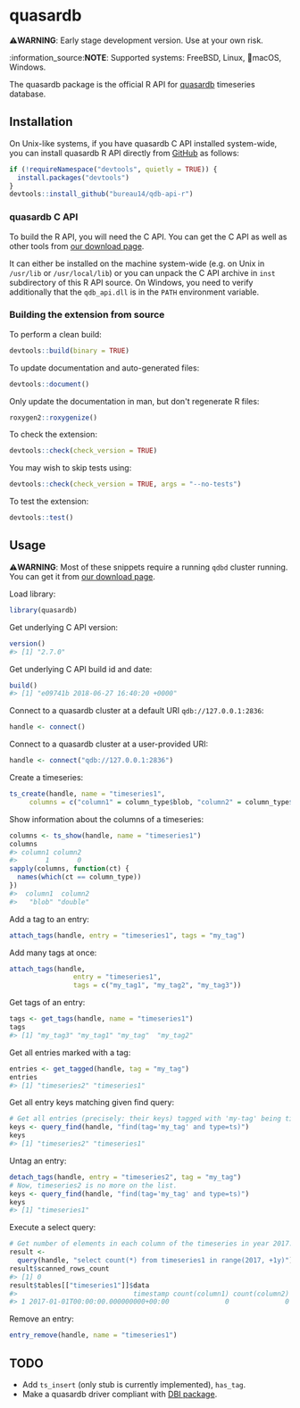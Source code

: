 
<!-- README.md is generated from README.Rmd. Please edit that file -->
quasardb
========

:warning:**WARNING**: Early stage development version. Use at your own risk.

:information\_source:**NOTE**: Supported systems: FreeBSD, Linux, :apple:macOS, Windows.

The quasardb package is the official R API for [quasardb](https://www.quasardb.net) timeseries database.

Installation
------------

<!-- TODO:
You can install the released version from CRAN with:

```r
install.packages("quasardb")
```
-->
On Unix-like systems, if you have quasardb C API installed system-wide, you can install quasardb R API directly from [GitHub](https://github.com/bureau14/qdb-api-r) as follows:

``` r
if (!requireNamespace("devtools", quietly = TRUE)) {
  install.packages("devtools")
}
devtools::install_github("bureau14/qdb-api-r")
```

### quasardb C API

To build the R API, you will need the C API. You can get the C API as well as other tools from [our download page](https://www.quasardb.net/-Get-).

It can either be installed on the machine system-wide (e.g. on Unix in `/usr/lib` or `/usr/local/lib`) or you can unpack the C API archive in `inst` subdirectory of this R API source. On Windows, you need to verify additionally that the `qdb_api.dll` is in the `PATH` environment variable.

### Building the extension from source

To perform a clean build:

``` r
devtools::build(binary = TRUE)
```

To update documentation and auto-generated files:

``` r
devtools::document()
```

Only update the documentation in man, but don't regenerate R files:

``` r
roxygen2::roxygenize()
```

To check the extension:

``` r
devtools::check(check_version = TRUE)
```

You may wish to skip tests using:

``` r
devtools::check(check_version = TRUE, args = "--no-tests")
```

To test the extension:

``` r
devtools::test()
```

Usage
-----

:warning:**WARNING**: Most of these snippets require a running `qdbd` cluster running. You can get it from [our download page](https://www.quasardb.net/-Get-).

Load library:

``` r
library(quasardb)
```

Get underlying C API version:

``` r
version()
#> [1] "2.7.0"
```

Get underlying C API build id and date:

``` r
build()
#> [1] "e09741b 2018-06-27 16:40:20 +0000"
```

Connect to a quasardb cluster at a default URI `qdb://127.0.0.1:2836`:

``` r
handle <- connect()
```

Connect to a quasardb cluster at a user-provided URI:

``` r
handle <- connect("qdb://127.0.0.1:2836")
```

Create a timeseries:

``` r
ts_create(handle, name = "timeseries1",
     columns = c("column1" = column_type$blob, "column2" = column_type$double))
```

Show information about the columns of a timeseries:

``` r
columns <- ts_show(handle, name = "timeseries1")
columns
#> column1 column2 
#>       1       0
sapply(columns, function(ct) {
  names(which(ct == column_type))
})
#>  column1  column2 
#>   "blob" "double"
```

Add a tag to an entry:

``` r
attach_tags(handle, entry = "timeseries1", tags = "my_tag")
```

Add many tags at once:

``` r
attach_tags(handle,
                entry = "timeseries1",
                tags = c("my_tag1", "my_tag2", "my_tag3"))
```

Get tags of an entry:

``` r
tags <- get_tags(handle, name = "timeseries1")
tags
#> [1] "my_tag3" "my_tag1" "my_tag"  "my_tag2"
```

Get all entries marked with a tag:

``` r
entries <- get_tagged(handle, tag = "my_tag")
entries
#> [1] "timeseries2" "timeseries1"
```

Get all entry keys matching given find query:

``` r
# Get all entries (precisely: their keys) tagged with 'my-tag' being timeseries.
keys <- query_find(handle, "find(tag='my_tag' and type=ts)")
keys
#> [1] "timeseries2" "timeseries1"
```

Untag an entry:

``` r
detach_tags(handle, entry = "timeseries2", tag = "my_tag")
# Now, timeseries2 is no more on the list.
keys <- query_find(handle, "find(tag='my_tag' and type=ts)")
keys
#> [1] "timeseries1"
```

Execute a select query:

``` r
# Get number of elements in each column of the timeseries in year 2017.
result <-
  query(handle, "select count(*) from timeseries1 in range(2017, +1y)")
result$scanned_rows_count
#> [1] 0
result$tables[["timeseries1"]]$data
#>                             timestamp count(column1) count(column2)
#> 1 2017-01-01T00:00:00.000000000+00:00              0              0
```

Remove an entry:

``` r
entry_remove(handle, name = "timeseries1")
```

TODO
----

-   Add `ts_insert` (only stub is currently implemented), `has_tag`.
-   Make a quasardb driver compliant with [DBI package](https://www.rdocumentation.org/packages/DBI/).
